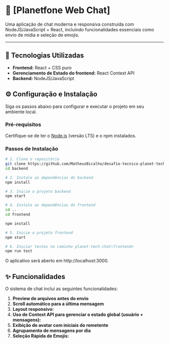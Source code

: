 # 💬 [Planetfone Web Chat]

Uma aplicação de chat moderna e responsiva construída com NodeJS/JavaScript + React, incluindo funcionalidades essenciais como envio de mídia e seleção de emojis.

---

## 🚀 Tecnologias Utilizadas

* **Frontend:** React + CSS puro
* **Gerenciamento de Estado do frontend:** React Context API
* **Backend:** NodeJS/JavaScript



## ⚙️ Configuração e Instalação

Siga os passos abaixo para configurar e executar o projeto em seu ambiente local.

### Pré-requisitos

Certifique-se de ter o [Node.js](https://nodejs.org/en) (versão LTS) e o npm instalados.

### Passos de Instalação

```bash
# 1. Clone o repositório
git clone https://github.com/MatheusBicalho/desafio-tecnico-planet-tech.git
cd backend

# 2. Instale as dependências do backend
npm install

# 3. Inicie o projeto backend
npm start

# 4. Instale as dependências do frontend
cd ..
cd frontend

npm install

# 5. Inicie o projeto frontend
npm start

# 6. Iniciar testes no caminho planet-tech-chat\frontend>
npm run test
```

O aplicativo será aberto em http://localhost:3000.


## ✨ Funcionalidades

O sistema de chat inclui as seguintes funcionalidades:

1.  **Preview de arquivos antes do envio**
2.  **Scroll automático para a última mensagem**
3.  **Layout responsivo:**
4.  **Uso de Context API para gerenciar o estado global (usuário + mensagens):**
5.  **Exibição de avatar com iniciais do remetente**
6.  **Agrupamento de mensagens por dia**
7. **Seleção Rápida de Emojis:**